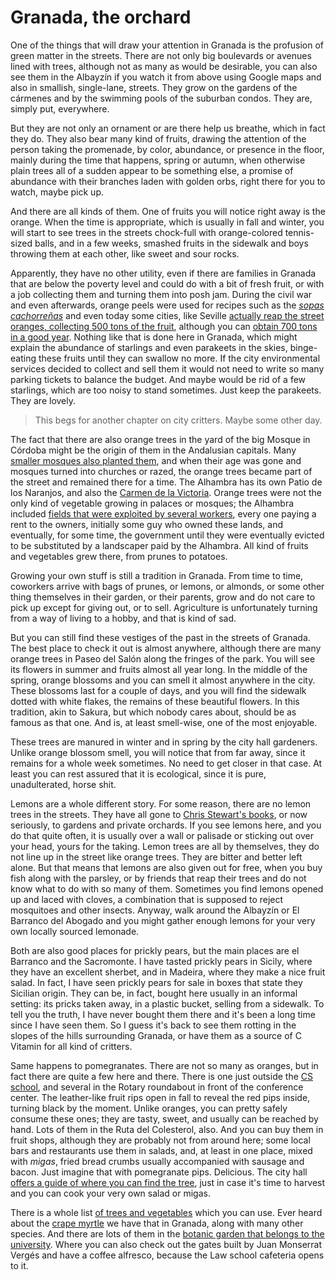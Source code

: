 # Granada, the orchard

One of the things that will draw your attention in Granada is the
profusion of green matter in the streets. There are not only big boulevards
or avenues lined with trees, although not as many as would be desirable, you can also see them in the Albayzín if
you watch it from above using Google
maps and also in smallish, single-lane, streets. They grow on the
gardens of the cármenes and by the swimming pools of the suburban condos. They
are, simply put, everywhere.

But they are not only an ornament or are there help us breathe, which
in fact they do. They also bear many kind of fruits, drawing the attention of the person taking the
promenade, by color, abundance, or presence in the floor, mainly during the time that
happens, spring or autumn, when otherwise plain trees all of a sudden
appear to be something else, a promise of abundance with their
branches laden with golden orbs, right there for you to watch, maybe
pick up. 

And there are all kinds of them. One of fruits you will notice right away is the orange. When
the time is appropriate, which is usually in fall and winter, you will
start to see trees in the streets chock-full with orange-colored tennis-sized
balls, and in a few weeks, smashed fruits in the sidewalk and boys
throwing them at each other, like sweet and sour rocks.

Apparently, they have no other utility, even if there are families in
Granada that are below the poverty level and could do with a bit of
fresh fruit, or with a job collecting them and turning them into posh
jam. During the civil war and even afterwards, orange peels 
were used for recipes such as the
[*sopas cachorreñas*](http://mesabeamalaga.blogspot.com.es/2014/12/sopas-cachorrenas.html)
and even today some cities, like Seville
[actually reap the street oranges, collecting 500 tons of the fruit](http://elcorreoweb.es/historico/recogidos-521-629-kilos-de-naranjas-amargas-en-las-calles-y-plazas-de-sevilla-capital-EKEC598480),
although you can
[obtain 700 tons in a good year](http://www.diariodesevilla.es/article/sevilla/1458986/retiradas/las/calles/mas/toneladas/naranjas/amargas.html). Nothing
like that is done here in Granada, which might explain the abundance
of starlings and even parakeets in the skies, binge-eating these
fruits until they can swallow no more. If the city environmental services decided to
collect and sell them it would not need to write so many parking
tickets to balance the budget. And maybe would be rid of a few
starlings, which are too noisy to stand sometimes. Just keep the
parakeets. They are lovely.

>This begs for another chapter on city critters. Maybe some other
>day. 

The fact that there are also orange trees in the yard of the big Mosque in
Córdoba might be the origin of them in the Andalusian capitals. Many
[smaller mosques also planted them](http://cvc.cervantes.es/actcult/jardin_andalusi/cordoba/aljama.htm),
and when their age was gone and mosques turned into churches or razed,
the orange trees became part of the street and remained there for a
time. The Alhambra has its own Patio de los Naranjos, and also the
[Carmen de la Victoria](https://www.tripadvisor.es/LocationPhotoDirectLink-g187441-d1027773-i137902822-Carmen_de_los_Martires-Granada_Province_of_Granada_Andalucia.html). Orange
trees were not the only kind of vegetable growing in palaces or mosques; the Alhambra included
[fields that were exploited by several workers](http://www.otragranada.org/spip.php?article704),
every one paying a rent to the owners, initially some guy who owned
these lands, 
and eventually, for some time, the government until they were
eventually evicted to be substituted by a landscaper paid by the Alhambra. All kind of fruits and vegetables grew there, from
prunes to potatoes. 

Growing your own stuff is still a tradition in Granada. From time to time,
coworkers arrive with bags of prunes, or lemons, or almonds, or some
other thing themselves in their garden, or their parents, grow and do
not care to pick up except for giving out, or to sell. Agriculture is
unfortunately turning from a way of living to a hobby, and that is
kind of sad. 

But you can still find these vestiges of the past in the streets of
Granada. The best place to check it out is almost anywhere, although there
are many orange trees in Paseo del Salón along the fringes of the
park. You will see its flowers in summer and fruits almost all year
long. In the middle of the spring, orange blossoms and you can smell
it almost anywhere in the city. These blossoms last for a couple of
days, and you will find the sidewalk dotted with white flakes, the
remains of these beautiful flowers. In this tradition, akin to Sakura,
but which nobody cares about, should be as famous as that one. And is,
at least smell-wise, one of the most enjoyable.

These trees are manured in winter and in spring by the city hall
gardeners. Unlike orange blossom smell,  you will notice
that from far away, since it remains for a whole week sometimes. No
need to get closer in that case. At least you can rest assured that it
is ecological, since it is pure, unadulterated, horse shit. 

Lemons are a whole different story. For some reason, there are no
lemon trees in the streets. They have all gone to
[Chris Stewart's books](https://www.amazon.com/Driving-Over-Lemons-Optimist-Spain/dp/0375709150/ref=as_sl_pc_ss_til?tag=perltutobyjjmere&linkCode=w01&linkId=RRCKPFQAD34SSFUW&creativeASIN=0375709150),
or now seriously, to gardens and private orchards. If you see lemons
here, and you do that quite often, it is usually over a wall or
palisade or sticking out over your head, yours for the taking. Lemon
trees are all by themselves, they do not line up in the street like
orange trees. They are bitter and better left alone. But that means
that lemons are also given out for free, when you buy fish along with
the parsley, or by friends that reap their trees and do not know what
to do with so many of them. Sometimes you find lemons opened up and
laced with cloves, a combination that is supposed to reject mosquitoes
and other insects. Anyway, walk around the Albayzín or El Barranco del
Abogado and you might gather enough lemons for your very own locally
sourced lemonade.

Both are also good places for prickly pears, but the main places are
el Barranco and the Sacromonte. I have tasted prickly pears in Sicily,
where they have an excellent sherbet, and in Madeira, where they make
a nice fruit salad. In fact, I have seen prickly pears for sale in
boxes that state they Sicilian origin. They can be, in fact, bought
here usually in an informal setting: its pricks taken away, in a
plastic bucket, selling from a sidewalk. To tell you the truth, I have
never bought them there and it's been a long time since I have seen
them. So I guess it's back to see them rotting in the slopes of the
hills surrounding Granada, or have them as a source of C Vitamin for
all kind of critters.

Same happens to pomegranates. There are not so many as oranges, but in
fact there are quite a few here and there. There is one just outside
the [CS school](https://etsiit.ugr.es), and several in the Rotary
roundabout in front of the conference center. The leather-like fruit
rips open in fall to reveal the red pips inside, turning black by the
moment. Unlike oranges, you can pretty safely consume these ones; they
are tasty, sweet, and usually can be reached by hand. Lots of them in
the Ruta del Colesterol, also. And you can buy them in fruit shops,
although they are probably not from around here; some local bars and
restaurants use them in salads, and, at least in one place, mixed with
*migas*, fried bread crumbs usually accompanied with sausage and
bacon. Just imagine that with pomegranate pips. Delicious. The city
hall
[offers a guide of where you can find the tree](https://www.granada.org/inet/warboles.nsf/b923413206d1d319c1256e580031f387/70145fa89fdf85fdc1256e35007b9cd7!OpenDocument),
just in case it's time to harvest and you can cook your very own salad
or migas. 

There is a whole
list
[of trees and vegetables](https://www.granada.org/inet/warboles.nsf/xcomun) which
you can use. Ever heard about
the [crape myrtle](https://en.wikipedia.org/wiki/Lagerstroemia_indica)
we have that in Granada, along with many other species. And there are
lots of them in
the
[botanic garden that belongs to the university](https://es.wikipedia.org/wiki/Jard%C3%ADn_Bot%C3%A1nico_de_la_Universidad_de_Granada). Where
you can also check out the gates built by Juan Monserrat Vergés and
have a coffee alfresco, because the Law school cafeteria opens to it. 



